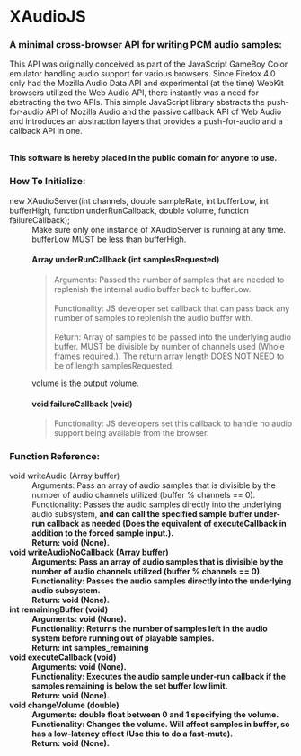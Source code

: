 <h1>XAudioJS</h1>
<h3>A minimal cross-browser API for writing PCM audio samples:</h3>
<p>This API was originally conceived as part of the JavaScript GameBoy Color emulator handling audio support for various browsers.
Since Firefox 4.0 only had the Mozilla Audio Data API and experimental (at the time) WebKit browsers utilized the Web Audio API, 
there instantly was a need for abstracting the two APIs. This simple JavaScript library abstracts the push-for-audio API of Mozilla Audio
and the passive callback API of Web Audio and introduces an abstraction layers that provides a push-for-audio and a callback API in one.</p>
<br>
<b>This software is hereby placed in the public domain for anyone to use.</b>
<br>
<h3>How To Initialize:</h3>
<dl>
	<dt>new XAudioServer(int channels, double sampleRate, int bufferLow, int bufferHigh, function underRunCallback, double volume, function failureCallback);</dt>
		<dd>Make sure only one instance of XAudioServer is running at any time.</dd>
		<dd>bufferLow MUST be less than bufferHigh.</dd>
		<dd>
			<h4>Array underRunCallback (int samplesRequested)</h4>
			<blockquote>
				Arguments: Passed the number of samples that are needed to replenish the internal audio buffer back to bufferLow.<br><br>
				Functionality: JS developer set callback that can pass back any number of samples to replenish the audio buffer with.<br><br>
				Return: Array of samples to be passed into the underlying audio buffer. MUST be divisible by number of channels used (Whole frames required.). The return array length DOES NOT NEED to be of length samplesRequested.
			</blockquote>
		</dd>
		<dd>volume is the output volume.</dd>
		<dd>
			<h4>void failureCallback (void)</h4>
			<blockquote>
				Functionality: JS developers set this callback to handle no audio support being available from the browser.
			</blockquote>
		</dd>
</dl>
<h3>Function Reference:</h3>
<dl>
	<dt>void writeAudio (Array buffer)</dt>
		<dd>Arguments: Pass an array of audio samples that is divisible by the number of audio channels utilized (buffer % channels == 0).</dd>
		<dd>Functionality: Passes the audio samples directly into the underlying audio subsystem, <b>and can call the specified sample buffer under-run callback as needed (Does the equivalent of executeCallback in addition to the forced sample input.)<b>.</dd>
		<dd>Return: void (None).</dd>
	<dt>void writeAudioNoCallback (Array buffer)</dt>
		<dd>Arguments: Pass an array of audio samples that is divisible by the number of audio channels utilized (buffer % channels == 0).</dd>
		<dd>Functionality: Passes the audio samples directly into the underlying audio subsystem.</dd>
		<dd>Return: void (None).</dd>
	<dt>int remainingBuffer (void)</dt>
		<dd>Arguments: void (None).</dd>
		<dd>Functionality: Returns the number of samples left in the audio system before running out of playable samples.</dd>
		<dd>Return: int samples_remaining</dd>
	<dt>void executeCallback (void)</dt>
		<dd>Arguments: void (None).</dd>
		<dd>Functionality: Executes the audio sample under-run callback if the samples remaining is below the set buffer low limit.</dd>
		<dd>Return: void (None).</dd>
	<dt>void changeVolume (double)</dt>
		<dd>Arguments: double float between 0 and 1 specifying the volume.</dd>
		<dd>Functionality: Changes the volume. Will affect samples in buffer, so has a low-latency effect (Use this to do a fast-mute).</dd>
		<dd>Return: void (None).</dd>
</dl>